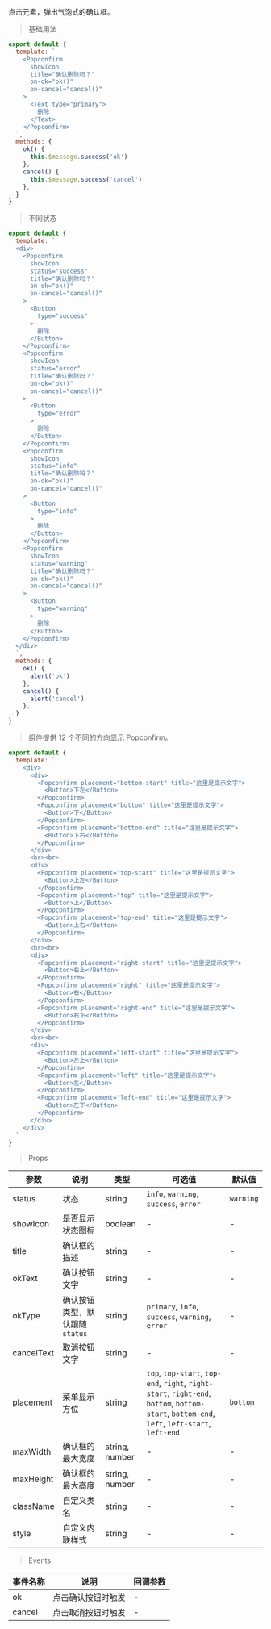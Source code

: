 点击元素，弹出气泡式的确认框。

> 基础用法

```js
export default {
  template: `
    <Popconfirm
      showIcon
      title="确认删除吗？"
      on-ok="ok()"
      on-cancel="cancel()"
    >
      <Text type="primary">
        删除
      </Text>
    </Popconfirm>
  `,
  methods: {
    ok() {
      this.$message.success('ok')
    },
    cancel() {
      this.$message.success('cancel')
    },
  }
}
```

> 不同状态

```js
export default {
  template: `
  <div>
    <Popconfirm
      showIcon
      status="success"
      title="确认删除吗？"
      on-ok="ok()"
      on-cancel="cancel()"
    >
      <Button
        type="success"
      >
        删除
      </Button>
    </Popconfirm>
    <Popconfirm
      showIcon
      status="error"
      title="确认删除吗？"
      on-ok="ok()"
      on-cancel="cancel()"
    >
      <Button
        type="error"
      >
        删除
      </Button>
    </Popconfirm>
    <Popconfirm
      showIcon
      status="info"
      title="确认删除吗？"
      on-ok="ok()"
      on-cancel="cancel()"
    >
      <Button
        type="info"
      >
        删除
      </Button>
    </Popconfirm>
    <Popconfirm
      showIcon
      status="warning"
      title="确认删除吗？"
      on-ok="ok()"
      on-cancel="cancel()"
    >
      <Button
        type="warning"
      >
        删除
      </Button>
    </Popconfirm>
  </div>
  `,
  methods: {
    ok() {
      alert('ok')
    },
    cancel() {
      alert('cancel')
    },
  }
}
```

> 组件提供 12 个不同的方向显示 Popconfirm。

```js
export default {
  template: `
    <div>
      <div>
        <Popconfirm placement="bottom-start" title="这里是提示文字">
          <Button>下左</Button>
        </Popconfirm>
        <Popconfirm placement="bottom" title="这里是提示文字">
          <Button>下</Button>
        </Popconfirm>
        <Popconfirm placement="bottom-end" title="这里是提示文字">
          <Button>下右</Button>
        </Popconfirm>
      </div>
      <br><br>
      <div>
        <Popconfirm placement="top-start" title="这里是提示文字">
          <Button>上左</Button>
        </Popconfirm>
        <Popconfirm placement="top" title="这里是提示文字">
          <Button>上</Button>
        </Popconfirm>
        <Popconfirm placement="top-end" title="这里是提示文字">
          <Button>上右</Button>
        </Popconfirm>
      </div>
      <br><br>
      <div>
        <Popconfirm placement="right-start" title="这里是提示文字">
          <Button>右上</Button>
        </Popconfirm>
        <Popconfirm placement="right" title="这里是提示文字">
          <Button>右</Button>
        </Popconfirm>
        <Popconfirm placement="right-end" title="这里是提示文字">
          <Button>右下</Button>
        </Popconfirm>
      </div>
      <br><br>
      <div>
        <Popconfirm placement="left-start" title="这里是提示文字">
          <Button>左上</Button>
        </Popconfirm>
        <Popconfirm placement="left" title="这里是提示文字">
          <Button>左</Button>
        </Popconfirm>
        <Popconfirm placement="left-end" title="这里是提示文字">
          <Button>左下</Button>
        </Popconfirm>
      </div>
    </div>
  `
}
```


> Props

参数 | 说明 | 类型 | 可选值 | 默认值
---|---|---|---|---
status | 状态 | string | `info`, `warning`, `success`, `error` | `warning`
showIcon | 是否显示状态图标 | boolean | - | -
title | 确认框的描述 | string | - | -
okText | 确认按钮文字 | string | - | -
okType | 确认按钮类型，默认跟随 `status` | string | `primary`, `info`, `success`, `warning`, `error` | -
cancelText | 取消按钮文字 | string | - | -
placement | 菜单显示方位 | string | `top`, `top-start`, `top-end`, `right`, `right-start`, `right-end`, `bottom`, `bottom-start`, `bottom-end`, `left`, `left-start`, `left-end` | `bottom`
maxWidth | 确认框的最大宽度 | string, number | - | -
maxHeight | 确认框的最大高度 | string, number | - | -
className | 自定义类名 | string | - | -
style | 自定义内联样式 | string | - | -

> Events

事件名称 | 说明 | 回调参数
---|---|---
ok | 点击确认按钮时触发 | -
cancel | 点击取消按钮时触发 | -